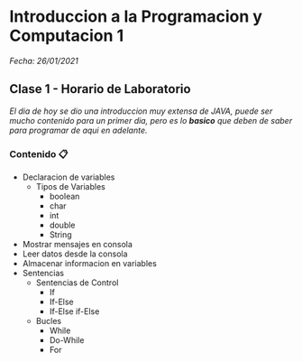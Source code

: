 # Introduccion a la Programacion y Computacion 1

_Fecha: 26/01/2021_

## Clase 1 - Horario de Laboratorio

_El dia de hoy se dio una introduccion muy extensa de JAVA, puede ser mucho contenido para un primer dia, pero es lo **basico** que deben de saber para programar de aqui en adelante._

### Contenido 📋

- Declaracion de variables
	- Tipos de Variables
		- boolean
		- char
		- int
		- double
		- String
- Mostrar mensajes en consola
- Leer datos desde la consola
- Almacenar informacion en variables
- Sentencias
	- Sentencias de Control
		- If
		- If-Else
		- If-Else if-Else
	- Bucles
		- While
		- Do-While
		- For
